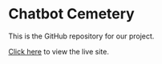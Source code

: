 # Chatbot Cemetery

This is the GitHub repository for our project.

[Click here](https://chatbotcemetery.com/) to view the live site.
